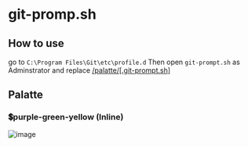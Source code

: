 # git-promp.sh

## How to use

go to `C:\Program Files\Git\etc\profile.d`
Then open `git-prompt.sh` as Adminstrator and replace [/palatte/[.git-prompt.sh]](https://github.com/pphatdev/git-palatte/blob/main/promp/.git-promp.sh)


## Palatte
### 💲purple-green-yellow (Inline)

![image](https://github.com/pphatdev/git-palatte/assets/65520537/ec701bc5-2f1b-45a0-9c49-eb58f6345e21)
